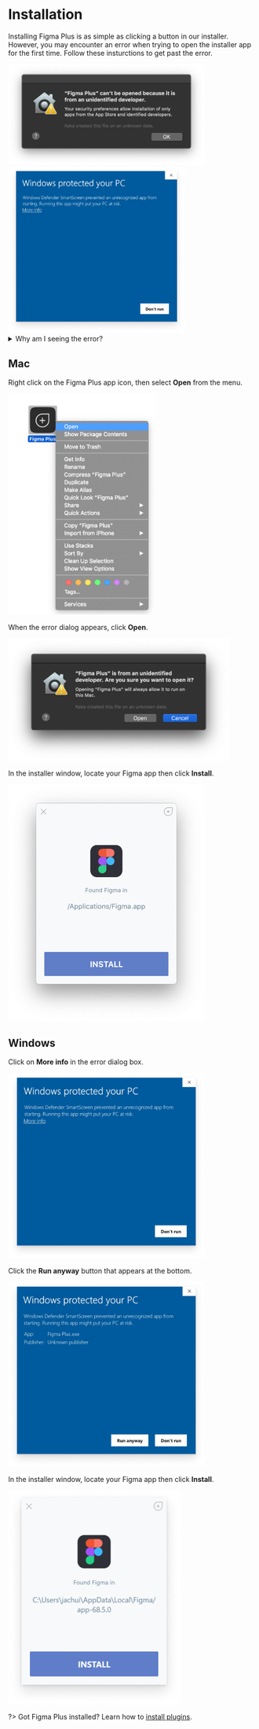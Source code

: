 # Installation

Installing Figma Plus is as simple as clicking a button in our installer. However, you may encounter an error when trying to open the installer app for the first time. Follow these insturctions to get past the error.

<img src="images/warningMac1.png" width="400">

<img src="images/warningWindows1.png" width="360">

<details><summary>Why am I seeing the error?</summary>
<p>

Apps on Windows and Mac are usually signed with code signatures that verify the identities of their developers. However, these code signatures cost hundreds of dollars to obtain.

Figma Plus is a free and non-profit project. We did not invest in getting code signatures so you will see an error warning about unidentified developers when opening our installer apps.

</p>
</details>

## Mac

Right click on the Figma Plus app icon, then select **Open** from the menu.

<img src="images/rightClick.png" width="300">

When the error dialog appears, click **Open**.

<img src="images/warningMac2.png" width="450">

In the installer window, locate your Figma app then click **Install**.

<img src="images/installerMac.png" width="400">

## Windows

Click on **More info** in the error dialog box.

<img src="images/warningWindows1.png" width="400">

Click the **Run anyway** button that appears at the bottom.

<img src="images/warningWindows2.png" width="400">

In the installer window, locate your Figma app then click **Install**.

<img src="images/installerWindows.png" width="350">

?> Got Figma Plus installed? Learn how to [install plugins](userGuide/manager).
